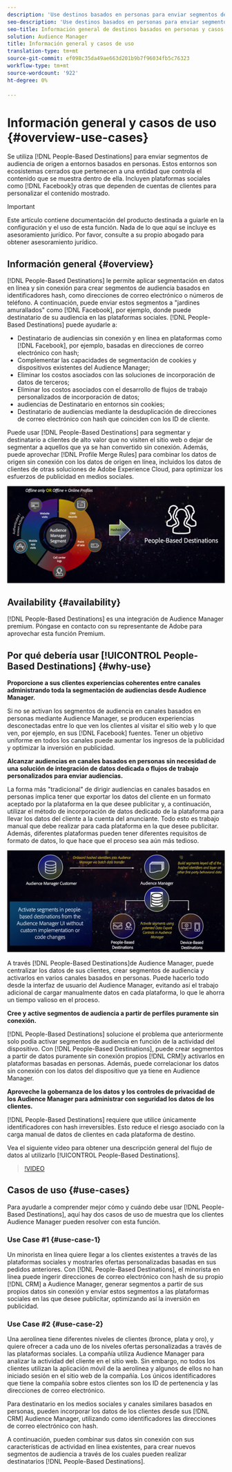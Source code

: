 ```yaml
---
description: 'Use destinos basados en personas para enviar segmentos de audiencia de origen a entornos basados en personas. Estos entornos son ecosistemas cerrados que pertenecen a una entidad que controla el contenido que se muestra dentro de ella. Incluyen plataformas sociales como Facebook y otras plataformas que dependen de cuentas de clientes para personalizar el contenido mostrado. '
seo-description: 'Use destinos basados en personas para enviar segmentos de audiencia de origen a entornos basados en personas. Estos entornos son ecosistemas cerrados que pertenecen a una entidad que controla el contenido que se muestra dentro de ella. Incluyen plataformas sociales como Facebook y otras plataformas que dependen de cuentas de clientes para personalizar el contenido mostrado.  '
seo-title: Información general de destinos basados en personas y casos de uso
solution: Audience Manager
title: Información general y casos de uso
translation-type: tm+mt
source-git-commit: ef098c35da49ae663d201b9b7f96034fb5c76323
workflow-type: tm+mt
source-wordcount: '922'
ht-degree: 0%

---
```



# Información general y casos de uso {#overview-use-cases}

Se utiliza [!DNL People-Based Destinations] para enviar segmentos de audiencia de origen a entornos basados en personas. Estos entornos son ecosistemas cerrados que pertenecen a una entidad que controla el contenido que se muestra dentro de ella. Incluyen plataformas sociales como [!DNL Facebook]y otras que dependen de cuentas de clientes para personalizar el contenido mostrado.

>[!IMPORTANT]
>Este artículo contiene documentación del producto destinada a guiarle en la configuración y el uso de esta función. Nada de lo que aquí se incluye es asesoramiento jurídico. Por favor, consulte a su propio abogado para obtener asesoramiento jurídico.

## Información general {#overview}

[!DNL People-Based Destinations] le permite aplicar segmentación en datos en línea y sin conexión para crear segmentos de audiencia basados en identificadores [](people-based-destinations-prerequisites.md#hashing-requirements)hash, como direcciones de correo electrónico o números de teléfono. A continuación, puede enviar estos segmentos a &quot;jardines amurallados&quot; como [!DNL Facebook], por ejemplo, donde puede destinatario de su audiencia en las plataformas sociales. [!DNL People-Based Destinations] puede ayudarle a:

* Destinatario de audiencias sin conexión y en línea en plataformas como [!DNL Facebook], por ejemplo, basadas en direcciones de correo electrónico con hash;
* Complementar las capacidades de segmentación de cookies y dispositivos existentes del Audience Manager;
* Eliminar los costos asociados con las soluciones de incorporación de datos de terceros;
* Eliminar los costos asociados con el desarrollo de flujos de trabajo personalizados de incorporación de datos;
* audiencias de Destinatario en entornos sin cookies;
* Destinatario de audiencias mediante la desduplicación de direcciones de correo electrónico con hash que coinciden con los ID de cliente.

Puede usar [!DNL People-Based Destinations] para segmentar y destinatario a clientes de alto valor que no visiten el sitio web o dejar de segmentar a aquellos que ya se han convertido sin conexión. Además, puede aprovechar [!DNL Profile Merge Rules] para combinar los datos de origen sin conexión con los datos de origen en línea, incluidos los datos de clientes de otras soluciones de Adobe Experience Cloud, para optimizar los esfuerzos de publicidad en medios sociales.

![pbd-overview](assets/pbd-overview.png)

## Availability {#availability}

[!DNL People-Based Destinations] es una integración de Audience Manager premium. Póngase en contacto con su representante de Adobe para aprovechar esta función Premium.

## Por qué debería usar [!UICONTROL People-Based Destinations] {#why-use}

**Proporcione a sus clientes experiencias coherentes entre canales administrando toda la segmentación de audiencias desde Audience Manager.**

Si no se activan los segmentos de audiencia en canales basados en personas mediante Audience Manager, se producen experiencias desconectadas entre lo que ven los clientes al visitar el sitio web y lo que ven, por ejemplo, en sus [!DNL Facebook] fuentes. Tener un objetivo uniforme en todos los canales puede aumentar los ingresos de la publicidad y optimizar la inversión en publicidad.

**Alcanzar audiencias en canales basados en personas sin necesidad de una solución de integración de datos dedicada o flujos de trabajo personalizados para enviar audiencias.**

La forma más &quot;tradicional&quot; de dirigir audiencias en canales basados en personas implica tener que exportar los datos del cliente en un formato aceptado por la plataforma en la que desee publicitar y, a continuación, utilizar el método de incorporación de datos dedicado de la plataforma para llevar los datos del cliente a la cuenta del anunciante. Todo esto es trabajo manual que debe realizar para cada plataforma en la que desee publicitar. Además, diferentes plataformas pueden tener diferentes requisitos de formato de datos, lo que hace que el proceso sea aún más tedioso.

![pbd-overview](assets/pbd-diagram.png)

A través [!DNL People-Based Destinations]de Audience Manager, puede centralizar los datos de sus clientes, crear segmentos de audiencia y activarlos en varios canales basados en personas. Puede hacerlo todo desde la interfaz de usuario del Audience Manager, evitando así el trabajo adicional de cargar manualmente datos en cada plataforma, lo que le ahorra un tiempo valioso en el proceso.

**Cree y active segmentos de audiencia a partir de perfiles puramente sin conexión.**

[!DNL People-Based Destinations] solucione el problema que anteriormente solo podía activar segmentos de audiencia en función de la actividad del dispositivo. Con [!DNL People-Based Destinations], puede crear segmentos a partir de datos puramente sin conexión propios [!DNL CRM]y activarlos en plataformas basadas en personas. Además, puede correlacionar los datos sin conexión con los datos del dispositivo que ya tiene en Audience Manager.

**Aproveche la gobernanza de los datos y los controles de privacidad de los Audience Manager para administrar con seguridad los datos de los clientes.**

[!DNL People-Based Destinations] requiere que utilice únicamente identificadores con hash irreversibles. Esto reduce el riesgo asociado con la carga manual de datos de clientes en cada plataforma de destino.

Vea el siguiente vídeo para obtener una descripción general del flujo de datos al utilizarlo [!UICONTROL People-Based Destinations].

>[!VIDEO](https://video.tv.adobe.com/v/28968/)

## Casos de uso {#use-cases}

Para ayudarle a comprender mejor cómo y cuándo debe usar [!DNL People-Based Destinations], aquí hay dos casos de uso de muestra que los clientes Audience Manager pueden resolver con esta función.

### Use Case #1 {#use-case-1}

Un minorista en línea quiere llegar a los clientes existentes a través de las plataformas sociales y mostrarles ofertas personalizadas basadas en sus pedidos anteriores. Con [!DNL People-Based Destinations], el minorista en línea puede ingerir direcciones de correo electrónico con hash de su propio [!DNL CRM] a Audience Manager, generar segmentos a partir de sus propios datos sin conexión y enviar estos segmentos a las plataformas sociales en las que desee publicitar, optimizando así la inversión en publicidad.

### Use Case #2 {#use-case-2}

Una aerolínea tiene diferentes niveles de clientes (bronce, plata y oro), y quiere ofrecer a cada uno de los niveles ofertas personalizadas a través de las plataformas sociales. La compañía utiliza Audience Manager para analizar la actividad del cliente en el sitio web. Sin embargo, no todos los clientes utilizan la aplicación móvil de la aerolínea y algunos de ellos no han iniciado sesión en el sitio web de la compañía. Los únicos identificadores que tiene la compañía sobre estos clientes son los ID de pertenencia y las direcciones de correo electrónico.

Para destinatario en los medios sociales y canales similares basados en personas, pueden incorporar los datos de los clientes desde sus [!DNL CRM] Audience Manager, utilizando como identificadores las direcciones de correo electrónico con hash.

A continuación, pueden combinar sus datos sin conexión con sus características de actividad en línea existentes, para crear nuevos segmentos de audiencia a través de los cuales pueden realizar destinatarios [!DNL People-Based Destinations].
